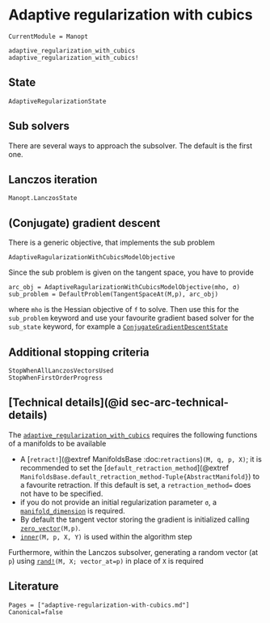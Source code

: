# Adaptive regularization with cubics



```@meta
CurrentModule = Manopt
```

```@docs
adaptive_regularization_with_cubics
adaptive_regularization_with_cubics!
```

## State

```@docs
AdaptiveRegularizationState
```

## Sub solvers

There are several ways to approach the subsolver. The default is the first one.

## Lanczos iteration

```@docs
Manopt.LanczosState
```

## (Conjugate) gradient descent

There is a generic objective, that implements the sub problem

```@docs
AdaptiveRagularizationWithCubicsModelObjective
```

Since the sub problem is given on the tangent space, you have to provide

```
arc_obj = AdaptiveRagularizationWithCubicsModelObjective(mho, σ)
sub_problem = DefaultProblem(TangentSpaceAt(M,p), arc_obj)
```

where `mho` is the Hessian objective of `f` to solve.
Then use this for the `sub_problem` keyword
and use your favourite gradient based solver for the `sub_state` keyword, for example a
[`ConjugateGradientDescentState`](@ref)

## Additional stopping criteria

```@docs
StopWhenAllLanczosVectorsUsed
StopWhenFirstOrderProgress
```

## [Technical details](@id sec-arc-technical-details)

The [`adaptive_regularization_with_cubics`](@ref) requires the following functions
of a manifolds to be available

* A [`retract!`](@extref ManifoldsBase :doc:`retractions`)`(M, q, p, X)`; it is recommended to set the [`default_retraction_method`](@extref `ManifoldsBase.default_retraction_method-Tuple{AbstractManifold}`) to a favourite retraction. If this default is set, a `retraction_method=` does not have to be specified.
* if you do not provide an initial regularization parameter `σ`, a [`manifold_dimension`](https://juliamanifolds.github.io/ManifoldsBase.jl/stable/functions/#ManifoldsBase.manifold_dimension-Tuple{AbstractManifold}) is required.
* By default the tangent vector storing the gradient is initialized calling [`zero_vector`](https://juliamanifolds.github.io/ManifoldsBase.jl/stable/functions/#ManifoldsBase.zero_vector-Tuple{AbstractManifold,%20Any})`(M,p)`.
* [`inner`](https://juliamanifolds.github.io/ManifoldsBase.jl/stable/functions/#ManifoldsBase.inner-Tuple{AbstractManifold,%20Any,%20Any,%20Any})`(M, p, X, Y)` is used within the algorithm step

Furthermore, within the Lanczos subsolver, generating a random vector (at `p`) using [`rand!`](https://juliamanifolds.github.io/ManifoldsBase.jl/stable/functions/#Base.rand-Tuple{AbstractManifold})`(M, X; vector_at=p)` in place of `X` is required

## Literature

```@bibliography
Pages = ["adaptive-regularization-with-cubics.md"]
Canonical=false
```